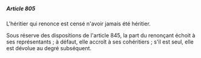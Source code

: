 ##### Article 805

L'héritier qui renonce est censé n'avoir jamais été héritier.

Sous réserve des dispositions de l'article 845, la part du renonçant échoit à ses représentants ; à défaut, elle accroît à ses cohéritiers ; s'il est seul, elle est dévolue au degré subséquent.

